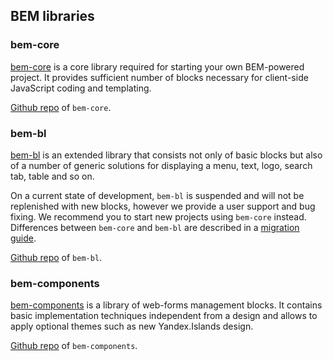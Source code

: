 ## BEM libraries

### bem-core
[bem-core](http://bem.info/libs/bem-core/current/) is a core library required for starting your own BEM-powered project. It provides sufficient number of blocks necessary for client-side JavaScript coding and templating.

[Github repo](https://github.com/bem/bem-core/) of `bem-core`.

### bem-bl

[bem-bl](http://bem.info/libs/bem-bl/dev/) is an extended library that consists not only of basic blocks but also of a number of generic solutions for displaying a menu, text, logo, search tab, table and so on.

On a current state of development, `bem-bl` is suspended and will not be replenished with new blocks, however we provide a user support and bug fixing. We recommend you to start new projects using `bem-core` instead. Differences between `bem-core` and `bem-bl` are described in a [migration guide](http://bem.info/libs/bem-core/current/migration/).

[Github repo](https://github.com/bem/bem-bl/) of `bem-bl`.

### bem-components
[bem-components](http://bem.info/libs/bem-components/current/) is a library of web-forms management blocks. It contains basic implementation techniques independent from a design and allows to apply optional themes such as new Yandex.Islands design.

[Github repo](https://github.com/bem/bem-components/) of `bem-components`.
